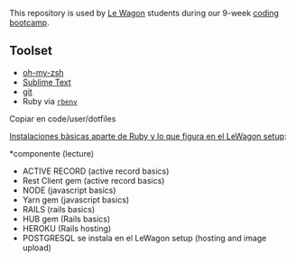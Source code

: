 This repository is used by [Le Wagon](https://www.lewagon.com) students during our 9-week [coding bootcamp](https://www.lewagon.com).

## Toolset

- [oh-my-zsh](http://ohmyz.sh/)
- [Sublime Text](https://www.sublimetext.com/)
- [git](https://git-scm.com/)
- Ruby via [`rbenv`](https://github.com/rbenv/rbenv)


Copiar en code/user/dotfiles


[Instalaciones bàsicas aparte de Ruby y lo que figura en el LeWagon setup](https://kitt.lewagon.com/camps/384/lectures/search?keyword=install&button=):

*componente (lecture)

- ACTIVE RECORD (active record basics)
- Rest Client gem (active record basics)
- NODE (javascript basics)
- Yarn gem (javascript basics)
- RAILS (rails basics)
- HUB gem (Rails basics)
- HEROKU (Rails hosting)
- POSTGRESQL se instala en el LeWagon setup (hosting and image upload)
